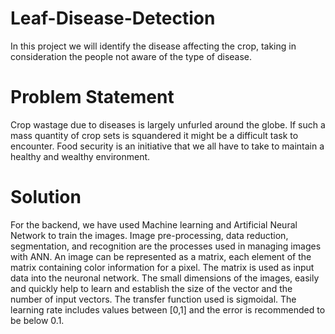 # Leaf-Disease-Detection <br>
In this project we will identify the disease affecting the crop, taking in consideration the people not aware of the type of disease. <br>

# Problem Statement <br>
Crop wastage due to diseases is largely unfurled around the globe. If such a mass quantity of crop sets is squandered it might be a difficult task to encounter. Food security is an initiative that we all have to take to maintain a healthy and wealthy environment. <br>

# Solution <br>
For the backend, we have used Machine learning and Artificial Neural Network to train the images. Image pre-processing, data reduction, segmentation, and recognition are the processes used in managing images with ANN. An image can be represented as a matrix, each element of the matrix containing color information for a pixel. The matrix is used as input data into the neuronal network. The small dimensions of the images, easily and quickly help to learn and establish the size of the vector and the number of input vectors. The transfer function used is sigmoidal. The learning rate includes values between [0,1] and the error is recommended to be below 0.1. <br>























